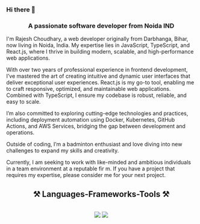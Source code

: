 ### Hi there 👋

<h3 align="center">A passionate software developer from Noida IND</h3>

I'm Rajesh Choudhary, a web developer originally from Darbhanga, Bihar, now living in Noida, India. My expertise lies in JavaScript, TypeScript, and React.js, where I thrive in building modern, scalable, and high-performance web applications.

With over two years of professional experience in frontend development, I’ve mastered the art of creating intuitive and dynamic user interfaces that deliver exceptional user experiences. React.js is my go-to tool, enabling me to craft responsive, optimized, and maintainable web applications. Combined with TypeScript, I ensure my codebase is robust, reliable, and easy to scale.

I’m also committed to exploring cutting-edge technologies and practices, including deployment automation using Docker, Kubernetes, GitHub Actions, and AWS Services, bridging the gap between development and operations.

Outside of coding, I’m a badminton enthusiast and love diving into new challenges to expand my skills and creativity.

Currently, I am seeking to work with like-minded and ambitious individuals in a team environment at a reputable fir
m. If you have a project that requires my expertise, please consider me for your next project.

<h2 align="center">⚒️ Languages-Frameworks-Tools ⚒️</h2>
<br/>
<div align="center">
    <img src="https://skillicons.dev/icons?i=react,bootstrap,html,css,vscode,github,tailwind,git" />
    <img src="https://skillicons.dev/icons?i=nodejs,javascript,typescript,express,firebase,mongodb,nextjs,mysql,mongodb" /><br>
</div>
